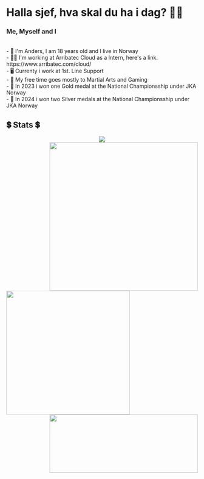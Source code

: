 <h1 align="left">
    Halla sjef, hva skal du ha i dag? 👋🏽
</h1>    
 
 ###

<div>
    <h3>
        Me, Myself and I
    </h3>
    <p>
        <br>-
            👑 I'm Anders, I am 18 years old and I live in Norway
        <br>-
            🧑‍💻 I'm working at Arribatec Cloud as a Intern, here's a link. https://www.arribatec.com/cloud/
        <br>-
            🖥️ Currenty i work at 1st. Line Support
        <br>-
            🥋 My free time goes mostly to Martial Arts and Gaming
        <br>-
            🥇 In 2023 i won one Gold medal at the National Championsship under JKA Norway 
        <br>-
            🥈 In 2024 i won two Silver medals at the National Championsship under JKA Norway
    </p>
</div>



<summary><h2><a href="#">&#x200B;</a>💲  Stats  💲</h2></summary>

    
<div align="center">
    <img  src="https://komarev.com/ghpvc/?username=AndersPanders123"/>
</div>
<div>
    <a href="https://github.com/anuraghazra/github-readme-stats" title="Go to Source">
        <img width=390 src="https://github-readme-stats-three-phi-11.vercel.app/api?username=anderspanders123&include_all_commits=true&show_icons=true&theme=transparent" align="right"/>
    </a>
    <a href="https://github.com/anuraghazra/github-readme-stats">
        <img width=325 src="https://github-readme-stats-three-phi-11.vercel.app/api/top-langs?username=anderspanders123&show_icons=true&locale=en&theme=transparent&langs_count=20&hide=Shaderlab,Makefile&size_weight=0.5&count_weight=0.5&card_width=325" align="left"/>
    </a>
    <a href="https://github.com/denvercoder1/github-readme-streak-stats" title="Go to Source">
        <img width=390 height="153px" src="https://streak-stats.demolab.com/?user=AndersPanders123&theme=transparent" align="right"/>
    </a>
</div>
